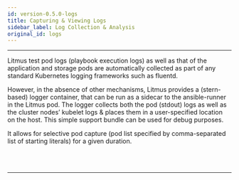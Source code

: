 ```yaml
---
id: version-0.5.0-logs
title: Capturing & Viewing Logs
sidebar_label: Log Collection & Analysis
original_id: logs
---
```

------

Litmus test pod logs (playbook execution logs) as well as that of the application and 
storage pods are automatically collected as part of any standard Kubernetes logging 
frameworks such as fluentd. 

However, in the absence of other mechanisms, Litmus provides a (stern-based) logger 
container, that can be run as a sidecar to the ansible-runner in the Litmus pod. 
The logger collects both the pod (stdout) logs as well as the cluster nodes’ kubelet logs 
& places them in a user-specified location on the host. This simple support bundle
can be used for debug purposes. 

It allows for selective pod capture (pod list specified by comma-separated list of 
starting literals) for a given duration.



<br>

<br>

<hr>

<br>

<br>




<!-- Hotjar Tracking Code for https://docs.openebs.io -->

<script>
    (function(h,o,t,j,a,r){
        h.hj=h.hj||function(){(h.hj.q=h.hj.q||[]).push(arguments)};
        h._hjSettings={hjid:1239116,hjsv:6};
        a=o.getElementsByTagName('head')[0];
        r=o.createElement('script');r.async=1;
        r.src=t+h._hjSettings.hjid+j+h._hjSettings.hjsv;
        a.appendChild(r);
    })(window,document,'https://static.hotjar.com/c/hotjar-','.js?sv=');
</script>


<!-- Global site tag (gtag.js) - Google Analytics -->

<script async src="https://www.googletagmanager.com/gtag/js?id=UA-92076314-12"></script>
<script>
  window.dataLayer = window.dataLayer || [];
  function gtag(){dataLayer.push(arguments);}
  gtag('js', new Date());

  gtag('config', 'UA-92076314-12');
</script>
